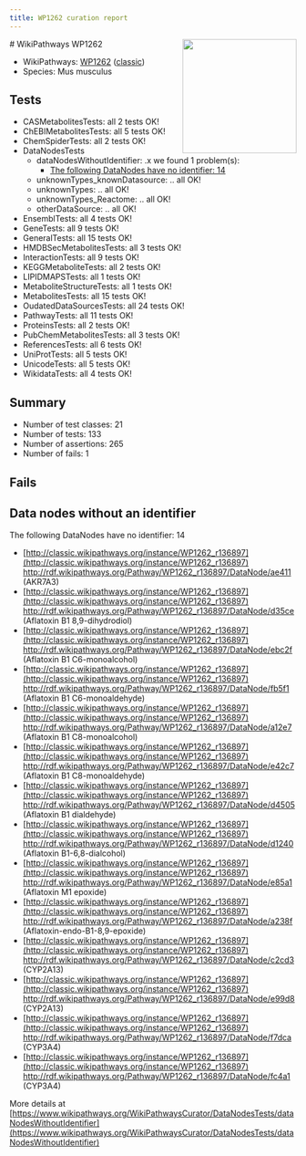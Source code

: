 ```yaml
---
title: WP1262 curation report
---
```


<img style="float: right; width: 200px" src="https://upload.wikimedia.org/wikipedia/commons/thumb/8/83/Wplogo_with_text_500.png/640px-Wplogo_with_text_500.png" />
# WikiPathways WP1262

* WikiPathways: [WP1262](https://wikipathways.org/pathways/WP1262) ([classic](https://classic.wikipathways.org/instance/WP1262))
* Species: Mus musculus
## Tests
* CASMetabolitesTests: all 2 tests OK!
* ChEBIMetabolitesTests: all 5 tests OK!
* ChemSpiderTests: all 2 tests OK!
* DataNodesTests
    * dataNodesWithoutIdentifier: .x we found 1 problem(s):
        * [The following DataNodes have no identifier: 14](#8792c494)
    * unknownTypes_knownDatasource: .. all OK!
    * unknownTypes: .. all OK!
    * unknownTypes_Reactome: .. all OK!
    * otherDataSource: .. all OK!
* EnsemblTests: all 4 tests OK!
* GeneTests: all 9 tests OK!
* GeneralTests: all 15 tests OK!
* HMDBSecMetabolitesTests: all 3 tests OK!
* InteractionTests: all 9 tests OK!
* KEGGMetaboliteTests: all 2 tests OK!
* LIPIDMAPSTests: all 1 tests OK!
* MetaboliteStructureTests: all 1 tests OK!
* MetabolitesTests: all 15 tests OK!
* OudatedDataSourcesTests: all 24 tests OK!
* PathwayTests: all 11 tests OK!
* ProteinsTests: all 2 tests OK!
* PubChemMetabolitesTests: all 3 tests OK!
* ReferencesTests: all 6 tests OK!
* UniProtTests: all 5 tests OK!
* UnicodeTests: all 5 tests OK!
* WikidataTests: all 4 tests OK!


## Summary

* Number of test classes: 21
* Number of tests: 133
* Number of assertions: 265
* Number of fails: 1

## Fails

<a name="8792c494" />

## Data nodes without an identifier

The following DataNodes have no identifier: 14

* [http://classic.wikipathways.org/instance/WP1262_r136897](http://classic.wikipathways.org/instance/WP1262_r136897) http://rdf.wikipathways.org/Pathway/WP1262_r136897/DataNode/ae411 (AKR7A3)
* [http://classic.wikipathways.org/instance/WP1262_r136897](http://classic.wikipathways.org/instance/WP1262_r136897) http://rdf.wikipathways.org/Pathway/WP1262_r136897/DataNode/d35ce (Aflatoxin B1 8,9-dihydrodiol)
* [http://classic.wikipathways.org/instance/WP1262_r136897](http://classic.wikipathways.org/instance/WP1262_r136897) http://rdf.wikipathways.org/Pathway/WP1262_r136897/DataNode/ebc2f (Aflatoxin B1 C6-monoalcohol)
* [http://classic.wikipathways.org/instance/WP1262_r136897](http://classic.wikipathways.org/instance/WP1262_r136897) http://rdf.wikipathways.org/Pathway/WP1262_r136897/DataNode/fb5f1 (Aflatoxin B1 C6-monoaldehyde)
* [http://classic.wikipathways.org/instance/WP1262_r136897](http://classic.wikipathways.org/instance/WP1262_r136897) http://rdf.wikipathways.org/Pathway/WP1262_r136897/DataNode/a12e7 (Aflatoxin B1 C8-monoalcohol)
* [http://classic.wikipathways.org/instance/WP1262_r136897](http://classic.wikipathways.org/instance/WP1262_r136897) http://rdf.wikipathways.org/Pathway/WP1262_r136897/DataNode/e42c7 (Aflatoxin B1 C8-monoaldehyde)
* [http://classic.wikipathways.org/instance/WP1262_r136897](http://classic.wikipathways.org/instance/WP1262_r136897) http://rdf.wikipathways.org/Pathway/WP1262_r136897/DataNode/d4505 (Aflatoxin B1 dialdehyde)
* [http://classic.wikipathways.org/instance/WP1262_r136897](http://classic.wikipathways.org/instance/WP1262_r136897) http://rdf.wikipathways.org/Pathway/WP1262_r136897/DataNode/d1240 (Aflatoxin B1-6,8-dialcohol)
* [http://classic.wikipathways.org/instance/WP1262_r136897](http://classic.wikipathways.org/instance/WP1262_r136897) http://rdf.wikipathways.org/Pathway/WP1262_r136897/DataNode/e85a1 (Aflatoxin M1 epoxide)
* [http://classic.wikipathways.org/instance/WP1262_r136897](http://classic.wikipathways.org/instance/WP1262_r136897) http://rdf.wikipathways.org/Pathway/WP1262_r136897/DataNode/a238f (Aflatoxin-endo-B1-8,9-epoxide)
* [http://classic.wikipathways.org/instance/WP1262_r136897](http://classic.wikipathways.org/instance/WP1262_r136897) http://rdf.wikipathways.org/Pathway/WP1262_r136897/DataNode/c2cd3 (CYP2A13)
* [http://classic.wikipathways.org/instance/WP1262_r136897](http://classic.wikipathways.org/instance/WP1262_r136897) http://rdf.wikipathways.org/Pathway/WP1262_r136897/DataNode/e99d8 (CYP2A13)
* [http://classic.wikipathways.org/instance/WP1262_r136897](http://classic.wikipathways.org/instance/WP1262_r136897) http://rdf.wikipathways.org/Pathway/WP1262_r136897/DataNode/f7dca (CYP3A4)
* [http://classic.wikipathways.org/instance/WP1262_r136897](http://classic.wikipathways.org/instance/WP1262_r136897) http://rdf.wikipathways.org/Pathway/WP1262_r136897/DataNode/fc4a1 (CYP3A4)


More details at [https://www.wikipathways.org/WikiPathwaysCurator/DataNodesTests/dataNodesWithoutIdentifier](https://www.wikipathways.org/WikiPathwaysCurator/DataNodesTests/dataNodesWithoutIdentifier)

